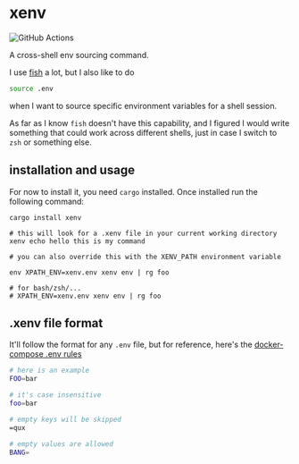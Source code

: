 # xenv

![GitHub Actions](https://github.com/silver-panda/xenv/workflows/CI/badge.svg)

A cross-shell env sourcing command.

I use [fish](https://fishshell.com) a lot, but I also like to do

```bash
source .env
```

when I want to source specific environment variables for a shell session.

As far as I know `fish` doesn't have this capability, and I figured I would write something that could work across different shells, just in case I switch to `zsh` or something else.

## installation and usage

For now to install it, you need `cargo` installed. Once installed run the following command:

```fish
cargo install xenv
```

```fish
# this will look for a .xenv file in your current working directory
xenv echo hello this is my command

# you can also override this with the XENV_PATH environment variable

env XPATH_ENV=xenv.env xenv env | rg foo

# for bash/zsh/...
# XPATH_ENV=xenv.env xenv env | rg foo
```

## .xenv file format

It'll follow the format for any `.env` file, but for reference, here's the [docker-compose .env rules](https://docs.docker.com/compose/env-file/#syntax-rules)

```bash
# here is an example
FOO=bar

# it's case insensitive
foo=bar

# empty keys will be skipped
=qux

# empty values are allowed
BANG=
```
